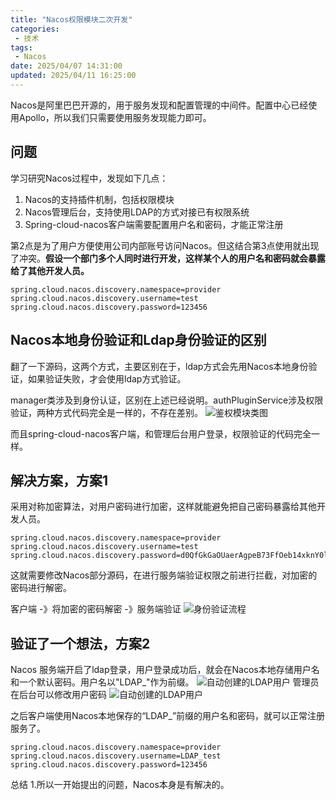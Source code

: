 ```yaml
---
title: "Nacos权限模块二次开发"
categories: 
 - 技术
tags:
 - Nacos
date: 2025/04/07 14:31:00
updated: 2025/04/11 16:25:00
---
```


Nacos是阿里巴巴开源的，用于服务发现和配置管理的中间件。配置中心已经使用Apollo，所以我们只需要使用服务发现能力即可。

## 问题
学习研究Nacos过程中，发现如下几点：
1. Nacos的支持插件机制，包括权限模块
2. Nacos管理后台，支持使用LDAP的方式对接已有权限系统
3. Spring-cloud-nacos客户端需要配置用户名和密码，才能正常注册

第2点是为了用户方便使用公司内部账号访问Nacos。但这结合第3点使用就出现了冲突。**假设一个部门多个人同时进行开发，这样某个人的用户名和密码就会暴露给了其他开发人员。**
```
spring.cloud.nacos.discovery.namespace=provider
spring.cloud.nacos.discovery.username=test
spring.cloud.nacos.discovery.password=123456
```
## Nacos本地身份验证和Ldap身份验证的区别
翻了一下源码，这两个方式，主要区别在于，ldap方式会先用Nacos本地身份验证，如果验证失败，才会使用ldap方式验证。

manager类涉及到身份认证，区别在上述已经说明。authPluginService涉及权限验证，两种方式代码完全是一样的，不存在差别。
![鉴权模块类图](1.jpg)
<!--more-->
而且spring-cloud-nacos客户端，和管理后台用户登录，权限验证的代码完全一样。


## 解决方案，方案1

采用对称加密算法，对用户密码进行加密，这样就能避免把自己密码暴露给其他开发人员。

```
spring.cloud.nacos.discovery.namespace=provider
spring.cloud.nacos.discovery.username=test
spring.cloud.nacos.discovery.password=d0QfGkGaOUaerAgpeB73FfOeb14xknY0lQvoDR3YjcU=
```

这就需要修改Nacos部分源码，在进行服务端验证权限之前进行拦截，对加密的密码进行解密。

客户端 -》将加密的密码解密 -》服务端验证
![身份验证流程](2.jpg)

## 验证了一个想法，方案2
Nacos 服务端开启了ldap登录，用户登录成功后，就会在Nacos本地存储用户名和一个默认密码。用户名以"LDAP_"作为前缀。
![自动创建的LDAP用户](4.png)
管理员在后台可以修改用户密码
![自动创建的LDAP用户](5.png)

之后客户端使用Nacos本地保存的“LDAP_”前缀的用户名和密码，就可以正常注册服务了。
```
spring.cloud.nacos.discovery.namespace=provider
spring.cloud.nacos.discovery.username=LDAP_test
spring.cloud.nacos.discovery.password=123456
```

总结
1.所以一开始提出的问题，Nacos本身是有解决的。